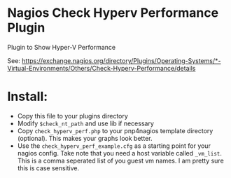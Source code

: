 # Nagios Check Hyperv Performance Plugin

Plugin to Show Hyper-V Performance

See: https://exchange.nagios.org/directory/Plugins/Operating-Systems/*-Virtual-Environments/Others/Check-Hyperv-Performance/details

# Install:

* Copy this file to your plugins directory
* Modify `$check_nt_path` and use lib if necessary
* Copy `check_hyperv_perf.php` to your pnp4nagios template directory (optional).
  This makes your graphs look better.
* Use the `check_hyperv_perf_example.cfg` as a starting point for your
  nagios config. Take note that you need a host variable called `_vm_list`.
  This is a comma seperated list of you guest vm names. I am pretty sure
  this is case sensitive.
